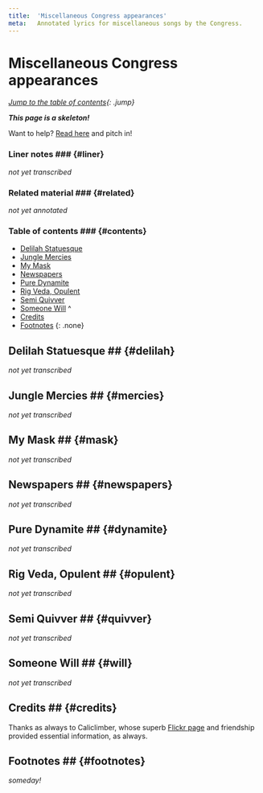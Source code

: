 ```yaml
---
title:  'Miscellaneous Congress appearances'
meta:   Annotated lyrics for miscellaneous songs by the Congress.
---
```


# Miscellaneous Congress appearances #

<!--
TODO:
  * Review of forums?
  * Review of Songmeanings?
  * Googling/trying to explain the song title?
  * Checking the lyrics?
  * Checking interviews?
  * Checking for related material?
-->

*[Jump to the table of contents](#contents){: .jump}*

__*This page is a skeleton!*__

Want to help? [Read here](about.html#contributing) and pitch in!

### Liner notes ### {#liner}

*not yet transcribed*

### Related material ### {#related}

*not yet annotated*

### Table of contents ### {#contents}

* [Delilah Statuesque](#delilah)
* [Jungle Mercies](#mercies)
* [My Mask](#mask)
* [Newspapers](#newspapers)
* [Pure Dynamite](#dynamite)
* [Rig Veda, Opulent](#opulent)
* [Semi Quivver](#quivver)
* [Someone Will](#will)
^
* [Credits](#credits)
* [Footnotes](#footnotes)
{: .none}
## Delilah Statuesque ## {#delilah}

*not yet transcribed*

## Jungle Mercies ## {#mercies}

*not yet transcribed*

## My Mask ## {#mask}

*not yet transcribed*

## Newspapers ## {#newspapers}

*not yet transcribed*

## Pure Dynamite ## {#dynamite}

*not yet transcribed*

## Rig Veda, Opulent ## {#opulent}

*not yet transcribed*

## Semi Quivver ## {#quivver}

*not yet transcribed*

## Someone Will ## {#will}

*not yet transcribed*

## Credits ## {#credits}

Thanks as always to Caliclimber, whose superb [Flickr
page](https://www.flickr.com/photos/caliclimber/sets/72157616742976245)
and friendship provided essential information, as always.

## Footnotes ## {#footnotes}

*someday!*

